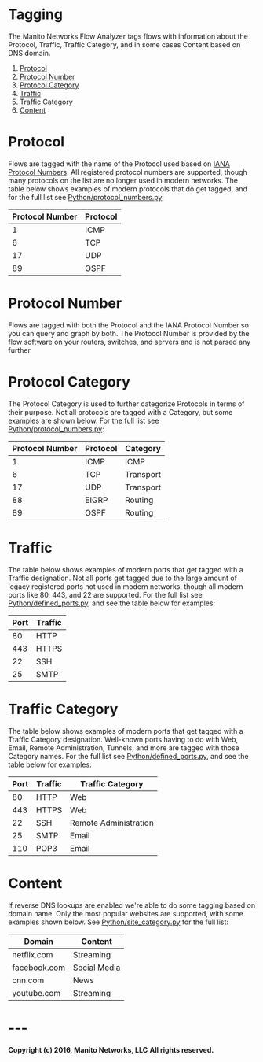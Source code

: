 # Tagging
The Manito Networks Flow Analyzer tags flows with information about the Protocol, Traffic, Traffic Category, and in some cases Content based on DNS domain.

1. [Protocol](#protocol)
2. [Protocol Number](#protocol-number)
2. [Protocol Category](#protocol-category)
3. [Traffic](#traffic)
4. [Traffic Category](#traffic-category)
5. [Content](#content)

# Protocol
Flows are tagged with the name of the Protocol used based on [IANA Protocol Numbers](http://www.iana.org/assignments/protocol-numbers/protocol-numbers.xhtml). All registered protocol numbers are supported, though many protocols on the list are no longer used in modern networks. The table below shows examples of modern protocols that do get tagged, and for the full list see [Python/protocol_numbers.py](Python/protocol_numbers.py):

Protocol Number | Protocol |
--- | --- |
1   | ICMP  |
6   | TCP   |
17  | UDP   |
89  | OSPF  |

# Protocol Number
Flows are tagged with both the Protocol and the IANA Protocol Number so you can query and graph by both. The Protocol Number is provided by the flow software on your routers, switches, and servers and is not parsed any further.

# Protocol Category
The Protocol Category is used to further categorize Protocols in terms of their purpose. Not all protocols are tagged with a Category, but some examples are shown below. For the full list see [Python/protocol_numbers.py](Python/protocol_numbers.py):

Protocol Number | Protocol | Category |
--- | --- | --- |
1   | ICMP  | ICMP |
6   | TCP   | Transport |
17  | UDP   | Transport |
88  | EIGRP | Routing |
89  | OSPF  | Routing |

# Traffic
The table below shows examples of modern ports that get tagged with a Traffic designation. Not all ports get tagged due to the large amount of legacy registered ports not used in modern networks, though all modern ports like 80, 443, and 22 are supported. For the full list see [Python/defined_ports.py](Python/protocol_numbers.py), and see the table below for examples:

Port | Traffic |
--- | --- |
80   | HTTP  |
443  | HTTPS   |
22  | SSH   |
25  | SMTP  |

# Traffic Category
The table below shows examples of modern ports that get tagged with a Traffic Category designation. Well-known ports having to do with Web, Email, Remote Administration, Tunnels, and more are tagged with those Category names. For the full list see [Python/defined_ports.py](Python/protocol_numbers.py), and see the table below for examples:

Port | Traffic | Traffic Category |
--- | --- | --- |
80   | HTTP  | Web |
443  | HTTPS   | Web |
22  | SSH   | Remote Administration |
25  | SMTP  | Email |
110  | POP3  | Email |

# Content
If reverse DNS lookups are enabled we're able to do some tagging based on domain name. Only the most popular websites are supported, with some examples shown below. See [Python/site_category.py](Python/site_category.py) for the full list:

Domain | Content |
--- | --- |
netflix.com   | Streaming  |
facebook.com  | Social Media   |
cnn.com  | News   |
youtube.com  | Streaming  |

# ---
**Copyright (c) 2016, Manito Networks, LLC**
**All rights reserved.**